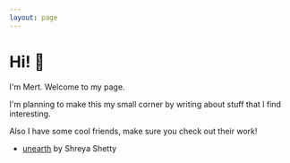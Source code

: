 ```yaml
---
layout: page
---
```


# Hi! &#x1f64f;
I'm Mert. Welcome to my page.

I'm planning to make this my small corner by writing about stuff that I find interesting.

Also I have some cool friends, make sure you check out their work!
- [unearth](https://www.shreyashetty.co.in) by Shreya Shetty
